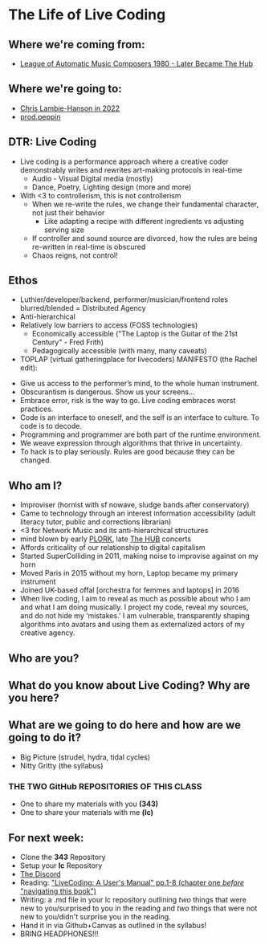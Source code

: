 # The Life of Live Coding

## Where we're coming from:
- [League of Automatic Music Composers 1980 - Later Became The Hub](https://acousmata.com/post/893801464/martian-folk-music)

## Where we're going to:
- [Chris Lambie-Hanson in 2022](https://archive.org/details/algorave-10-chris-lambie-hanson)
- [prod.peppin](https://www.tiktok.com/@prod.peppin/video/7360332650306915627)

## DTR: Live Coding
- Live coding is a performance approach where a creative coder demonstrably writes and rewrites art-making protocols in real-time
  - Audio - Visual Digital media (mostly)
  - Dance, Poetry, Lighting design (more and more)
- With <3 to controllerism, this is not controllerism
  - When we re-write the rules, we change their fundamental character, not just their behavior
    - Like adapting a recipe with different ingredients vs adjusting serving size
  - If controller and sound source are divorced, how the rules are being re-written in real-time is obscured
  - Chaos reigns, not control!

## Ethos
- Luthier/developer/backend, performer/musician/frontend roles blurred/blended = Distributed Agency
- Anti-hierarchical
- Relatively low barriers to access (FOSS technologies)
  - Economically accessible ("The Laptop is the Guitar of the 21st Century" - Fred Frith)
  - Pedagogically accessible (with many, many caveats)
- TOPLAP (virtual gatheringplace for livecoders) MANIFESTO (the Rachel edit):
* Give us access to the performer’s mind, to the whole human instrument.
* Obscurantism is dangerous. Show us your screens…
* Embrace error, risk is the way to go. Live coding embraces worst practices.
* Code is an interface to oneself, and the self is an interface to culture. To code is to decode.
* Programming and programmer are both part of the runtime environment.
* We weave expression through algorithms that thrive in uncertainty.
* To hack is to play seriously. Rules are good because they can be changed.

## Who am I?
- Improviser (hornist with sf nowave, sludge bands after conservatory)
- Came to technology through an interest information accessibility (adult literacy tutor, public and corrections librarian)
- <3 for Network Music and its anti-hierarchical structures
- mind blown by early [PLORK](http://plork.deptcpanel.princeton.edu/listen/NYC/), late [The HUB](http://crossfade.walkerart.org/brownbischoff/) concerts
- Affords criticality of our relationship to digital capitalism
- Started SuperColliding in 2011, making noise to improvise against on my horn
- Moved Paris in 2015 without my horn, Laptop became my primary instrument
- Joined UK-based offal [orchestra for femmes and laptops] in 2016
- When live coding, I aim to reveal as much as possible about who I am and what I am doing musically. I project my code, reveal my sources, and do not hide my ‘mistakes.’ I am vulnerable, transparently shaping algorithms into avatars and using them as externalized actors of my creative agency.

## Who are you?

## What do you know about Live Coding? Why are you here?

## What are we going to do here and how are we going to do it?
- Big Picture (strudel, hydra, tidal cycles)
- Nitty Gritty (the syllabus)

### THE TWO GitHub REPOSITORIES OF THIS CLASS
- One to share my materials with you **(343)**
- One to share your materials with me **(lc)**

## For next week:
  - Clone the **343** Repository
  - Setup your **lc** Repository
  - [The Discord](https://discord.gg/8ENjAgBfvX)
  - Reading: ["LiveCoding: A User's Manual" pp.1-8 (chapter one *before* "navigating this book")](https://static.livecodingbook.toplap.org/books/livecoding.pdf)
  - Writing: a .md file in your lc repository outlining *two* things that were new to you/surprised to you in the reading and *two* things that were not new to you/didn't surprise you in the reading.
  - Hand it in via Github+Canvas as outlined in the syllabus!
  - BRING HEADPHONES!!!
